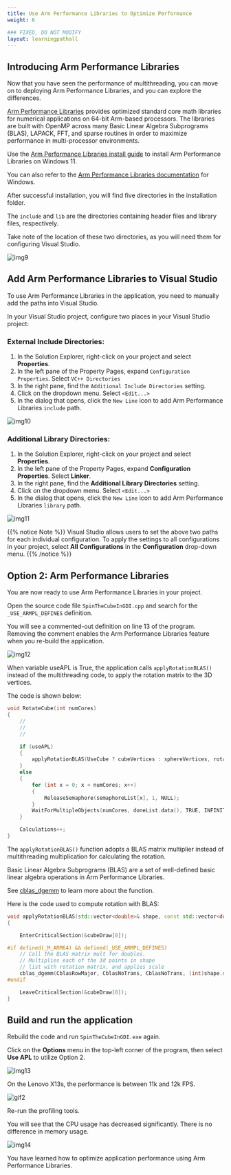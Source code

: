 ```yaml
---
title: Use Arm Performance Libraries to Optimize Performance
weight: 6

### FIXED, DO NOT MODIFY
layout: learningpathall
---
```


## Introducing Arm Performance Libraries

Now that you have seen the performance of multithreading, you can move on to deploying Arm Performance Libraries, and you can explore the differences. 

[Arm Performance Libraries](https://developer.arm.com/Tools%20and%20Software/Arm%20Performance%20Libraries) provides optimized standard core math libraries for numerical applications on 64-bit Arm-based processors. The libraries are built with OpenMP across many Basic Linear Algebra Subprograms (BLAS), LAPACK, FFT, and sparse routines in order to maximize performance in multi-processor environments.

Use the [Arm Performance Libraries install guide](/install-guides/armpl/) to install Arm Performance Libraries on Windows 11. 

You can also refer to the [Arm Performance Libraries documentation](https://developer.arm.com/documentation/109361/latest/) for Windows. 

After successful installation, you will find five directories in the installation folder. 

The `include` and `lib` are the directories containing header files and library files, respectively. 

Take note of the location of these two directories, as you will need them for configuring Visual Studio.

 ![img9](./figures/apl_directory.png)

## Add Arm Performance Libraries to Visual Studio

To use Arm Performance Libraries in the application, you need to manually add the paths into Visual Studio.

In your Visual Studio project, configure two places  in your Visual Studio project:

### External Include Directories:

1. In the Solution Explorer, right-click on your project and select **Properties**. 
2. In the left pane of the Property Pages, expand `Configuration Properties`. Select `VC++ Directories`
3. In the right pane, find the `Additional Include Directories` setting.
4. Click on the dropdown menu. Select `<Edit...>`
5. In the dialog that opens, click the `New Line` icon to add Arm Performance Libraries `include` path.

![img10](./figures/ext_include.png)
 
### Additional Library Directories:

1. In the Solution Explorer, right-click on your project and select **Properties**. 
2. In the left pane of the Property Pages, expand **Configuration Properties**. Select **Linker**.
3. In the right pane, find the **Additional Library Directories** setting.
4. Click on the dropdown menu. Select `<Edit...>`
5. In the dialog that opens, click the `New Line` icon to add Arm Performance Libraries `library` path.

![img11](./figures/linker_lib.png)


{{% notice Note %}}
Visual Studio allows users to set the above two paths for each individual configuration. To apply the settings to all configurations in your project, select **All Configurations** in the **Configuration** drop-down menu.
{{% /notice %}}


## Option 2: Arm Performance Libraries

You are now ready to use Arm Performance Libraries in your project.

Open the source code file `SpinTheCubeInGDI.cpp` and search for the `_USE_ARMPL_DEFINES` definition.

You will see a commented-out definition on line 13 of the program. Removing the comment enables the Arm Performance Libraries feature when you re-build the application.

 ![img12](./figures/apl_define.png)


When variable useAPL is True, the application calls `applyRotationBLAS()` instead of the multithreading code, to apply the rotation matrix to the 3D vertices.

The code is shown below:

```c++
void RotateCube(int numCores)
{
    // 
    //
    //

    if (useAPL)
    {
        applyRotationBLAS(UseCube ? cubeVertices : sphereVertices, rotationInX);
    }
    else
    {
        for (int x = 0; x < numCores; x++)
        {
            ReleaseSemaphore(semaphoreList[x], 1, NULL);
        }
        WaitForMultipleObjects(numCores, doneList.data(), TRUE, INFINITE);
    }

    Calculations++;
}
```

The `applyRotationBLAS()` function adopts a BLAS matrix multiplier instead of multithreading multiplication for calculating the rotation.

Basic Linear Algebra Subprograms (BLAS) are a set of well-defined basic linear algebra operations in Arm Performance Libraries.

See [cblas_dgemm](https://developer.arm.com/documentation/101004/2410/BLAS-Basic-Linear-Algebra-Subprograms/CBLAS-functions/cblas-dgemm?lang=en) to learn more about the function.

Here is the code used to compute rotation with BLAS:

```c++
void applyRotationBLAS(std::vector<double>& shape, const std::vector<double>& rotMatrix)
{

    EnterCriticalSection(&cubeDraw[0]);

#if defined(_M_ARM64) && defined(_USE_ARMPL_DEFINES)
    // Call the BLAS matrix mult for doubles. 
    // Multiplies each of the 3d points in shape 
    // list with rotation matrix, and applies scale
    cblas_dgemm(CblasRowMajor, CblasNoTrans, CblasNoTrans, (int)shape.size() / 3, 3, 3, scale, shape.data(), 3, rotMatrix.data(), 3, 0.0, drawSphereVertecies.data(), 3);
#endif

    LeaveCriticalSection(&cubeDraw[0]);
}
```

## Build and run the application

Rebuild the code and run `SpinTheCubeInGDI.exe` again.

Click on the **Options** menu in the top-left corner of the program, then select **Use APL** to utilize Option 2.

 ![img13](./figures/use_apl.png)

On the Lenovo X13s, the performance is between 11k and 12k FPS.

![gif2](./figures/apl_enable.gif)

Re-run the profiling tools. 

You will see that the CPU usage has decreased significantly. There is no difference in memory usage.

 ![img14](./figures/apl_on_cpu_mem_usage.png)


You have learned how to optimize application performance using Arm Performance Libraries.

